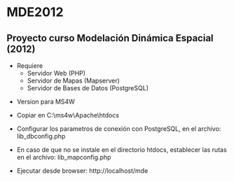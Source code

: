# MDE2012

## Proyecto curso Modelación Dinámica Espacial (2012)

* Requiere
	* Servidor Web (PHP)
	* Servidor de Mapas (Mapserver)
	* Servidor de Bases de Datos (PostgreSQL)
		
- Version para MS4W

* Copiar en C:\ms4w\Apache\htdocs

* Configurar los parametros de conexión con PostgreSQL, en el archivo: lib_dbconfig.php

* En caso de que no se instale en el directorio htdocs, establecer las rutas en el archivo: lib_mapconfig.php

* Ejecutar desde browser:  http://localhost/mde




